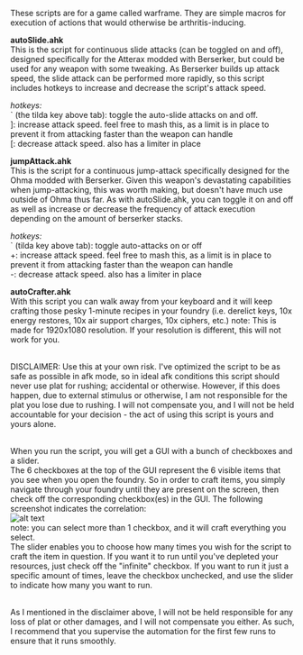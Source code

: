 These scripts are for a game called warframe. They are simple macros for execution of actions that would otherwise be arthritis-inducing.

**autoSlide.ahk**<br /> 
This is the script for continuous slide attacks (can be toggled on and off), designed specifically for the Atterax modded with Berserker, but could be used for any weapon with some tweaking. As Berserker builds up attack speed, the slide attack can be performed more rapidly, so this script includes hotkeys to increase and decrease the script's attack speed.

*hotkeys:*<br /> 
&#96; (the tilda key above tab): toggle the auto-slide attacks on and off.<br /> 
]: increase attack speed. feel free to mash this, as a limit is in place to prevent it from attacking faster than the weapon can handle<br /> 
[: decrease attack speed. also has a limiter in place<br /> 


**jumpAttack.ahk**<br /> 
This is the script for a continuous jump-attack specifically designed for the Ohma modded with Berserker. Given this weapon's devastating capabilities when jump-attacking, this was worth making, but doesn't have much use outside of Ohma thus far. As with autoSlide.ahk, you can toggle it on and off as well as increase or decrease the frequency of attack execution depending on the amount of berserker stacks. 

*hotkeys:*<br /> 
&#96; (tilda key above tab): toggle auto-attacks on or off<br /> 
+: increase attack speed. feel free to mash this, as a limit is in place to prevent it from attacking faster than the weapon can handle<br /> 
-: decrease attack speed. also has a limiter in place<br /> 

**autoCrafter.ahk**<br /> 
With this script you can walk away from your keyboard and it will keep crafting those pesky 1-minute recipes in your foundry (i.e. derelict keys, 10x energy restores, 10x air support charges, 10x ciphers, etc.)
note: This is made for 1920x1080 resolution. If your resolution is different, this will not work for you.<br /> <br /> 

DISCLAIMER: Use this at your own risk. I've optimized the script to be as safe as possible in afk mode, so in ideal afk conditions this script should never use plat for rushing; accidental or otherwise. However, if this does happen, due to external stimulus or otherwise, I am not responsible for the plat you lose due to rushing. I will not compensate you, and I will not be held accountable for your decision - the act of using this script is yours and yours alone.<br /> <br /> 

When you run the script, you will get a GUI with a bunch of checkboxes and a slider. <br />
The 6 checkboxes at the top of the GUI represent the 6 visible items that you see when you open the foundry. So in order to craft items, you simply navigate through your foundry until they are present on the screen, then check off the corresponding checkbox(es) in the GUI. The following screenshot indicates the correlation:<br />
![alt text](https://raw.githubusercontent.com/dlipchenko/AHKScripts/master/Warframe/autoCrafterGUI.png)<br />
note: you can select more than 1 checkbox, and it will craft everything you select.</br >
The slider enables you to choose how many times you wish for the script to craft the item in question. If you want it to run until you've depleted your resources, just check off the "infinite" checkbox. If you want to run it just a specific amount of times, leave the checkbox unchecked, and use the slider to indicate how many you want to run.<br /><br />

As I mentioned in the disclaimer above, I will not be held responsible for any loss of plat or other damages, and I will not compensate you either. As such, I recommend that you supervise the automation for the first few runs to ensure that it runs smoothly.
